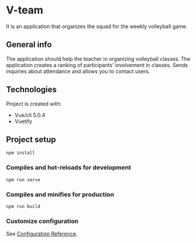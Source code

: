 # V-team
It is an application that organizes the squad for the weekly volleyball game.

## General info
The application should help the teacher in organizing volleyball classes. The application creates a ranking of participants' involvement in classes. Sends inquiries about attendance and allows you to contact users.

## Technologies 
Project is created with:
* Vue/cli 5.0.4
* Vuetify 

## Project setup
```
npm install
```

### Compiles and hot-reloads for development
```
npm run serve
```

### Compiles and minifies for production
```
npm run build
```

### Customize configuration
See [Configuration Reference](https://cli.vuejs.org/config/).
